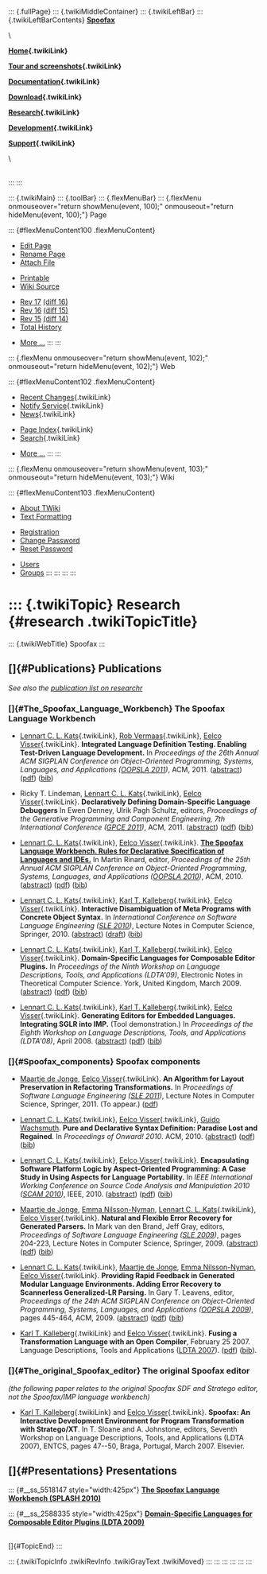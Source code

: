 ::: {.fullPage}
::: {.twikiMiddleContainer}
::: {.twikiLeftBar}
::: {.twikiLeftBarContents}
**[Spoofax](http://www.program-transformation.org/view/Spoofax/WebHome)**

\

**[Home](WebHome){.twikiLink}**

**[Tour and screenshots](Tour){.twikiLink}**

**[Documentation](Documentation){.twikiLink}**

**[Download](Download){.twikiLink}**

**[Research](Research){.twikiLink}**

**[Development](Development){.twikiLink}**

**[Support](Support){.twikiLink}**

\

\
:::
:::

::: {.twikiMain}
::: {.toolBar}
::: {.flexMenuBar}
::: {.flexMenu onmouseover="return showMenu(event, 100);" onmouseout="return hideMenu(event, 100);"}
Page

::: {#flexMenuContent100 .flexMenuContent}
-   [Edit
    Page](http://www.program-transformation.org/edit/Spoofax/Research?t=1536825724)
-   [Rename
    Page](http://www.program-transformation.org/rename/Spoofax/Research)
-   [Attach
    File](http://www.program-transformation.org/attach/Spoofax/Research)

<!-- -->

-   [Printable](http://www.program-transformation.org/view/Spoofax/Research?skin=print.pattern)
-   [Wiki
    Source](http://www.program-transformation.org/view/Spoofax/Research?skin=text&raw=on&contenttype=text/plain)

<!-- -->

-   [Rev
    17](http://www.program-transformation.org/view/Spoofax/Research?rev=1.17)
    [(diff 16)](http://www.program-transformation.org/rdiff/Spoofax/Research?rev1=1.17&rev2=1.16)
-   [Rev
    16](http://www.program-transformation.org/view/Spoofax/Research?rev=1.16)
    [(diff 15)](http://www.program-transformation.org/rdiff/Spoofax/Research?rev1=1.16&rev2=1.15)
-   [Rev
    15](http://www.program-transformation.org/view/Spoofax/Research?rev=1.15)
    [(diff 14)](http://www.program-transformation.org/rdiff/Spoofax/Research?rev1=1.15&rev2=1.14)
-   [Total
    History](http://www.program-transformation.org/rdiff/Spoofax/Research)

<!-- -->

-   [More
    \...](http://www.program-transformation.org/oops/Spoofax/Research?template=oopsmore&param1=1.17&param2=1.17)
:::
:::

::: {.flexMenu onmouseover="return showMenu(event, 102);" onmouseout="return hideMenu(event, 102);"}
Web

::: {#flexMenuContent102 .flexMenuContent}
-   [Recent Changes](WebChanges){.twikiLink}
-   [Notify Service](WebNotify){.twikiLink}
-   [News](WebNews){.twikiLink}

<!-- -->

-   [Page Index](WebIndex){.twikiLink}
-   [Search](WebSearch){.twikiLink}

<!-- -->

-   [More
    \...](http://www.program-transformation.org/oops/Spoofax/Research?template=oopsmore&param1=1.17&param2=1.17)
:::
:::

::: {.flexMenu onmouseover="return showMenu(event, 103);" onmouseout="return hideMenu(event, 103);"}
Wiki

::: {#flexMenuContent103 .flexMenuContent}
-   [About
    TWiki](http://www.program-transformation.org/view/TWiki/WebHome)
-   [Text
    Formatting](http://www.program-transformation.org/view/TWiki/TextFormattingRules)

<!-- -->

-   [Registration](http://www.program-transformation.org/view/TWiki/TWikiRegistration)
-   [Change
    Password](http://www.program-transformation.org/view/TWiki/ChangePassword)
-   [Reset
    Password](http://www.program-transformation.org/view/TWiki/ResetPassword)

<!-- -->

-   [Users](http://www.program-transformation.org/view/Main/TWikiUsers)
-   [Groups](http://www.program-transformation.org/view/Main/TWikiGroups)
:::
:::
:::
:::

::: {.twikiTopic}
Research {#research .twikiTopicTitle}
========

::: {.twikiWebTitle}
Spoofax
:::

[]{#Publications} Publications
------------------------------

*See also the [publication list on
researchr](http://researchr.org/bibliography/spoofax/publications)*

### []{#The_Spoofax_Language_Workbench} The Spoofax Language Workbench

-   [Lennart C. L. Kats](../Main/LennartKats){.twikiLink}, [Rob
    Vermaas](../Main/RobVermaas){.twikiLink}, [Eelco
    Visser](../Main/EelcoVisser){.twikiLink}. **Integrated Language
    Definition Testing. Enabling Test-Driven Language Development.** In
    *Proceedings of the 26th Annual ACM SIGPLAN Conference on
    Object-Oriented Programming, Systems, Languages, and Applications
    ([OOPSLA 2011](http://www.splashcon.org/))*, ACM, 2011.
    ([abstract](http://researchr.org/publication/KatsVermaasVisser2011))
    ([pdf](http://www.lclnet.nl/publications/integrated-language-definition-testing.pdf))
    ([bib](http://www.lclnet.nl/publications/integrated-language-definition-testing.bib))

<!-- -->

-   Ricky T. Lindeman, [Lennart C. L.
    Kats](../Main/LennartKats){.twikiLink}, [Eelco
    Visser](../Main/EelcoVisser){.twikiLink}. **Declaratively Defining
    Domain-Specific Language Debuggers** In Ewen Denney, Ulrik Pagh
    Schultz, editors, *Proceedings of the Generative Programming and
    Component Engineering, 7th International Conference ([GPCE
    2011](http://program-transformation.org/GPCE11))*, ACM, 2011.
    ([abstract](http://researchr.org/publication/Lindeman-GPCE-2011))
    ([pdf](http://www.lclnet.nl/publications/declaratively-defining-dsl-debuggers.pdf))
    ([bib](http://www.lclnet.nl/publications/declaratively-defining-dsl-debuggers.bib))

<!-- -->

-   [Lennart C. L. Kats](../Main/LennartKats){.twikiLink}, [Eelco
    Visser](../Main/EelcoVisser){.twikiLink}. **[The Spoofax Language
    Workbench. Rules for Declarative Specification of Languages and
    IDEs.](http://researchr.org/publication/KatsVisser2010)** In Martin
    Rinard, editor, *Proceedings of the 25th Annual ACM SIGPLAN
    Conference on Object-Oriented Programming, Systems, Languages, and
    Applications ([OOPSLA 2010](http://www.splashcon.org/))*, ACM, 2010.
    ([abstract](http://researchr.org/publication/KatsVisser2010))
    ([pdf](http://www.lclnet.nl/publications/the-spoofax-language-workbench.pdf))
    ([bib](http://www.lclnet.nl/publications/the-spoofax-language-workbench.bib))

<!-- -->

-   [Lennart C. L. Kats](../Main/LennartKats){.twikiLink}, [Karl T.
    Kalleberg](../Main/KarlTrygveKalleberg){.twikiLink}, [Eelco
    Visser](../Main/EelcoVisser){.twikiLink}. **Interactive
    Disambiguation of Meta Programs with Concrete Object Syntax.** In
    *International Conference on Software Language Engineering ([SLE
    2010](http://planet-sl.org/sle2010/))*, Lecture Notes in Computer
    Science, Springer, 2010.
    ([abstract](http://www.lclnet.nl/publications/interactive-disambiguation))
    ([draft](http://www.lclnet.nl/publications/interactive-disambiguation.pdf))
    ([bib](http://www.lclnet.nl/publications/interactive-disambiguation.bib))

<!-- -->

-   [Lennart C. L. Kats](../Main/LennartKats){.twikiLink}, [Karl T.
    Kalleberg](../Main/KarlTrygveKalleberg){.twikiLink}, [Eelco
    Visser](../Main/EelcoVisser){.twikiLink}. **Domain-Specific
    Languages for Composable Editor Plugins.** In *Proceedings of the
    Ninth Workshop on Language Descriptions, Tools, and Applications
    (LDTA\'09)*, Electronic Notes in Theoretical Computer Science. York,
    United Kingdom, March 2009.
    ([abstract](http://www.lclnet.nl/publications/composable-editor-plugins))
    ([pdf](http://www.lclnet.nl/publications/composable-editor-plugins.pdf))
    ([bib](http://www.lclnet.nl/publications/composable-editor-plugins.bib))

<!-- -->

-   [Lennart C. L. Kats](../Main/LennartKats){.twikiLink}, [Karl T.
    Kalleberg](../Main/KarlTrygveKalleberg){.twikiLink}, [Eelco
    Visser](../Main/EelcoVisser){.twikiLink}. **Generating Editors for
    Embedded Languages. Integrating SGLR into IMP.** (Tool
    demonstration.) In *Proceedings of the Eighth Workshop on Language
    Descriptions, Tools, and Applications (LDTA\'08)*, April 2008.
    ([abstract](http://www.lclnet.nl/publications/editors-for-embedded-languages))
    ([pdf](http://www.lclnet.nl/publications/TUD-SERG-2008-006.pdf))
    ([bib](http://www.lclnet.nl/publications/KKV-LDTA08.bib))

### []{#Spoofax_components} Spoofax components

-   [Maartje de
    Jonge](http://swerl.tudelft.nl/bin/view/Main/MaartjeDeJonge), [Eelco
    Visser](../Main/EelcoVisser){.twikiLink}. **An Algorithm for Layout
    Preservation in Refactoring Transformations.** In *Proceedings of
    Software Language Engineering ([SLE
    2011](http://planet-sl.org/sle2011/))*, Lecture Notes in Computer
    Science, Springer, 2011. (To appear.)
    ([pdf](http://swerl.tudelft.nl/twiki/pub/Main/TechnicalReports/TUD-SERG-2011-027.pdf))

<!-- -->

-   [Lennart C. L. Kats](../Main/LennartKats){.twikiLink}, [Eelco
    Visser](../Main/EelcoVisser){.twikiLink}, [Guido
    Wachsmuth](http://swerl.tudelft.nl/bin/view/Main/GuidoWachsmuth).
    **Pure and Declarative Syntax Definition: Paradise Lost and
    Regained**. In *Proceedings of Onward! 2010*. ACM, 2010.
    ([abstract](http://www.lclnet.nl/publications/pure-and-declarative-syntax-definition))
    ([pdf](http://www.lclnet.nl/publications/pure-and-declarative-syntax-definition.pdf))
    ([bib](http://www.lclnet.nl/publications/pure-and-declarative-syntax-definition.bib))

<!-- -->

-   [Lennart C. L. Kats](../Main/LennartKats){.twikiLink}, [Eelco
    Visser](../Main/EelcoVisser){.twikiLink}. **Encapsulating Software
    Platform Logic by Aspect-Oriented Programming: A Case Study in Using
    Aspects for Language Portability.** In *IEEE International Working
    Conference on Source Code Analysis and Manipulation 2010 ([SCAM
    2010](http://www2010.ieee-scam.org/))*, IEEE, 2010.
    ([abstract](http://www.lclnet.nl/publications/encapsulating-platform-logic))
    ([pdf](http://www.lclnet.nl/publications/encapsulating-platform-logic.pdf))
    ([bib](http://www.lclnet.nl/publications/encapsulating-platform-logic.bib))

<!-- -->

-   [Maartje de
    Jonge](http://swerl.tudelft.nl/bin/view/Main/MaartjeDeJonge), [Emma
    Nilsson-Nyman](http://www.cs.lth.se/home/Emma.Nilsson_Nyman/),
    [Lennart C. L. Kats](../Main/LennartKats){.twikiLink}, [Eelco
    Visser](../Main/EelcoVisser){.twikiLink}. **Natural and Flexible
    Error Recovery for Generated Parsers.** In Mark van den Brand, Jeff
    Gray, editors, *Proceedings of Software Language Engineering ([SLE
    2009](http://planet-sl.org/sle2009/))*, pages 204-223, Lecture Notes
    in Computer Science, Springer, 2009.
    ([abstract](http://www.lclnet.nl/publications/natural-and-flexible-error-recovery))
    ([pdf](http://www.lclnet.nl/publications/natural-and-flexible-error-recovery.pdf))
    ([bib](http://www.lclnet.nl/publications/natural-and-flexible-error-recovery.bib))

<!-- -->

-   [Lennart C. L. Kats](../Main/LennartKats){.twikiLink}, [Maartje de
    Jonge](http://swerl.tudelft.nl/bin/view/Main/MaartjeDeJonge), [Emma
    Nilsson-Nyman](http://www.cs.lth.se/home/Emma.Nilsson_Nyman/),
    [Eelco Visser](../Main/EelcoVisser){.twikiLink}. **Providing Rapid
    Feedback in Generated Modular Language Environments. Adding Error
    Recovery to Scannerless Generalized-LR Parsing.** In Gary T.
    Leavens, editor, *Proceedings of the 24th ACM SIGPLAN Conference on
    Object-Oriented Programming, Systems, Languages, and Applications
    ([OOPSLA 2009](http://www.oopsla.org/))*, pages 445-464, ACM, 2009.
    ([abstract](http://www.lclnet.nl/publications/error-recovery))
    ([pdf](http://www.lclnet.nl/publications/error-recovery.pdf))
    ([bib](http://www.lclnet.nl/publications/error-recovery.bib))

<!-- -->

-   [Karl T. Kalleberg](../Main/KarlTrygveKalleberg){.twikiLink} and
    [Eelco Visser](../Main/EelcoVisser){.twikiLink}. **Fusing a
    Transformation Language with an Open Compiler**, February 25 2007.
    Language Descriptions, Tools and Applications ([LDTA
    2007](http://www.di.uminho.pt/ldta07/)).
    ([pdf](http://www.ii.uib.no/~karltk/phd/presentations/ldta07-pomadapter.pdf))
    ([bib](http://www.ii.uib.no/~karltk/publications/kalleberg-p-07.bib)).

### []{#The_original_Spoofax_editor} The original Spoofax editor

*(the following paper relates to the original Spoofax SDF and Stratego
editor, not the Spoofax/IMP language workbench)*

-   [Karl T. Kalleberg](../Main/KarlTrygveKalleberg){.twikiLink} and
    [Eelco Visser](../Main/EelcoVisser){.twikiLink}. **Spoofax: An
    Interactive Development Environment for Program Transformation with
    Stratego/XT**. In T. Sloane and A. Johnstone, editors, Seventh
    Workshop on Language Descriptions, Tools, and Applications (LDTA
    2007), ENTCS, pages 47\--50, Braga, Portugal, March 2007. Elsevier.

[]{#Presentations} Presentations
--------------------------------

::: {#__ss_5518147 style="width:425px"}
**[The Spoofax Language Workbench (SPLASH
2010)](http://www.slideshare.net/lennartkats/the-spoofax-language-workbench-splash-2010 "The Spoofax Language Workbench (SPLASH 2010)")**

::: {#__ss_2588335 style="width:425px"}
**[Domain-Specific Languages for Composable Editor Plugins (LDTA
2009)](http://www.slideshare.net/lennartkats/domainspecific-languages-for-composable-editor-plugins "Domain-Specific Languages for Composable Editor Plugins (LDTA 2009)")**

\
[]{#TopicEnd}
:::

::: {.twikiTopicInfo .twikiRevInfo .twikiGrayText .twikiMoved}
:::
:::
:::
:::
:::
:::
